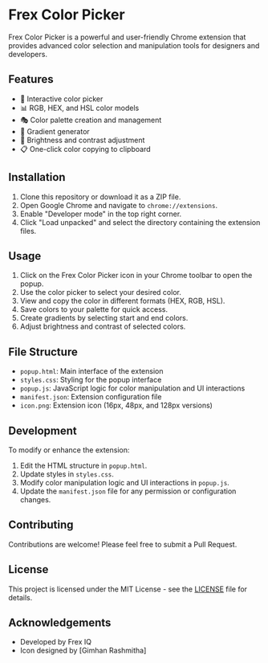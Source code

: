 # Frex Color Picker

Frex Color Picker is a powerful and user-friendly Chrome extension that provides advanced color selection and manipulation tools for designers and developers.

## Features

- 🎨 Interactive color picker
- 📊 RGB, HEX, and HSL color models
- 🎭 Color palette creation and management
- 🌈 Gradient generator
- 🔧 Brightness and contrast adjustment
- 📋 One-click color copying to clipboard

## Installation

1. Clone this repository or download it as a ZIP file.
2. Open Google Chrome and navigate to `chrome://extensions`.
3. Enable "Developer mode" in the top right corner.
4. Click "Load unpacked" and select the directory containing the extension files.

## Usage

1. Click on the Frex Color Picker icon in your Chrome toolbar to open the popup.
2. Use the color picker to select your desired color.
3. View and copy the color in different formats (HEX, RGB, HSL).
4. Save colors to your palette for quick access.
5. Create gradients by selecting start and end colors.
6. Adjust brightness and contrast of selected colors.

## File Structure

- `popup.html`: Main interface of the extension
- `styles.css`: Styling for the popup interface
- `popup.js`: JavaScript logic for color manipulation and UI interactions
- `manifest.json`: Extension configuration file
- `icon.png`: Extension icon (16px, 48px, and 128px versions)

## Development

To modify or enhance the extension:

1. Edit the HTML structure in `popup.html`.
2. Update styles in `styles.css`.
3. Modify color manipulation logic and UI interactions in `popup.js`.
4. Update the `manifest.json` file for any permission or configuration changes.

## Contributing

Contributions are welcome! Please feel free to submit a Pull Request.

## License

This project is licensed under the MIT License - see the [LICENSE](License) file for details.

## Acknowledgements

- Developed by Frex IQ
- Icon designed by [Gimhan Rashmitha]
